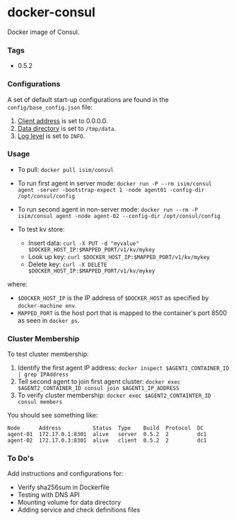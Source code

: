 # docker-consul

Docker image of Consul.

### Tags

* 0.5.2

### Configurations

A set of default start-up configurations are found in the `config/base_config.json` file:

1. [Client address](https://www.consul.io/docs/agent/options.html#_client) is set to 0.0.0.0.
2. [Data directory](https://www.consul.io/docs/agent/options.html#_data_dir) is set to `/tmp/data`.
3. [Log level](https://www.consul.io/docs/agent/options.html#_log_level) is set to `INFO`. 

### Usage

* To pull: `docker pull isim/consul`
* To run first agent in server mode: `docker run -P --rm isim/consul agent -server -bootstrap-expect 1 -node agent01 -config-dir /opt/consul/config`
* To run second agent in non-server mode: `docker run --rm -P isim/consul agent -node agent-02 --config-dir /opt/consul/config`

* To test kv store: 
  * Insert data: `curl -X PUT -d "myvalue" $DOCKER_HOST_IP:$MAPPED_PORT/v1/kv/mykey`
  * Look up key: `curl $DOCKER_HOST_IP:$MAPPED_PORT/v1/kv/mykey`
  * Delete key: `curl -X DELETE $DOCKER_HOST_IP:$MAPPED_PORT/v1/kv/mykey`

where:
* `$DOCKER_HOST_IP` is the IP address of `$DOCKER_HOST` as specified by `docker-machine env`.
* `MAPPED_PORT` is the host port that is mapped to the container's port 8500 as seen in `docker ps`.

### Cluster Membership

To test cluster membership: 
  1. Identify the first agent IP address: `docker inspect $AGENT1_CONTAINER_ID | grep IPAddress`
  2. Tell second agent to join first agent cluster: `docker exec $AGENT2_CONTAINER_ID consul join $AGENT1_IP_ADDRESS`
  3. To verify cluster membership: `docker exec $AGENT2_CONTAINTER_ID consul members`

You should see something like:

```
Node      Address          Status  Type    Build  Protocol  DC
agent-01  172.17.0.1:8301  alive   server  0.5.2  2         dc1
agent-02  172.17.0.3:8301  alive   client  0.5.2  2         dc1
```

### To Do's

Add instructions and configurations for:

* Verify sha256sum in Dockerfile
* Testing with DNS API
* Mounting volume for data directory
* Adding service and check definitions files
